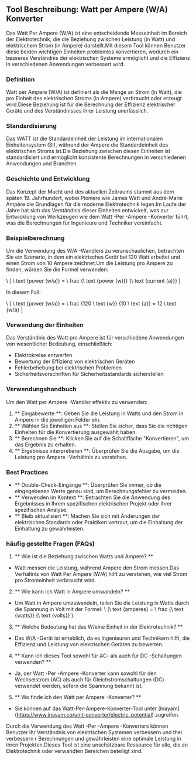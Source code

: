 ## Tool Beschreibung: Watt per Ampere (W/A) Konverter

Das Watt Per Ampere (W/A) ist eine entscheidende Messeinheit im Bereich der Elektrotechnik, die die Beziehung zwischen Leistung (in Watt) und elektrischem Strom (in Ampere) darstellt.Mit diesem Tool können Benutzer diese beiden wichtigen Einheiten problemlos konvertieren, wodurch ein besseres Verständnis der elektrischen Systeme ermöglicht und die Effizienz in verschiedenen Anwendungen verbessert wird.

### Definition

Watt per Ampere (W/A) ist definiert als die Menge an Strom (in Watt), die pro Einheit des elektrischen Stroms (in Ampere) verbraucht oder erzeugt wird.Diese Beziehung ist für die Berechnung der Effizienz elektrischer Geräte und des Verständnisses ihrer Leistung unerlässlich.

### Standardisierung

Das WATT ist die Standardeinheit der Leistung im internationalen Einheitensystem (SI), während der Ampere die Standardeinheit des elektrischen Stroms ist.Die Beziehung zwischen diesen Einheiten ist standardisiert und ermöglicht konsistente Berechnungen in verschiedenen Anwendungen und Branchen.

### Geschichte und Entwicklung

Das Konzept der Macht und des aktuellen Zeitraums stammt aus dem späten 19. Jahrhundert, wobei Pioniere wie James Watt und André-Marie Ampère die Grundlagen für die moderne Elektrotechnik legen.Im Laufe der Jahre hat sich das Verständnis dieser Einheiten entwickelt, was zur Entwicklung von Werkzeugen wie dem Watt -Per -Ampere -Konverter führt, was die Berechnungen für Ingenieure und Techniker vereinfacht.

### Beispielberechnung

Um die Verwendung des W/A -Wandlers zu veranschaulichen, betrachten Sie ein Szenario, in dem ein elektrisches Gerät bei 120 Watt arbeitet und einen Strom von 10 Ampere zeichnet.Um die Leistung pro Ampere zu finden, würden Sie die Formel verwenden:

\ [
\ text {power (w/a)} = \ frac {\ text {power (w)}} {\ text {current (a)}}
\]

In diesem Fall:

\ [
\ text {power (w/a)} = \ frac {120 \ text {w}} {10 \ text {a}} = 12 \ text {w/a}
\]

### Verwendung der Einheiten

Das Verständnis des Watt pro Ampere ist für verschiedene Anwendungen von wesentlicher Bedeutung, einschließlich:

- Elektrokreise entwerfen
- Bewertung der Effizienz von elektrischen Geräten
- Fehlerbehebung bei elektrischen Problemen
- Sicherheitsvorschriften für Sicherheitsstandards sicherstellen

### Verwendungshandbuch

Um den Watt per Ampere -Wandler effektiv zu verwenden:

1. ** Eingabewerte **: Geben Sie die Leistung in Watts und den Strom in Ampere in die jeweiligen Felder ein.
2. ** Wählen Sie Einheiten aus **: Stellen Sie sicher, dass Sie die richtigen Einheiten für die Konvertierung ausgewählt haben.
3. ** Berechnen Sie **: Klicken Sie auf die Schaltfläche "Konvertieren", um das Ergebnis zu erhalten.
4. ** Ergebnisse interpretieren **: Überprüfen Sie die Ausgabe, um die Leistung pro Ampere -Verhältnis zu verstehen.

### Best Practices

- ** Double-Check-Eingänge **: Überprüfen Sie immer, ob die eingegebenen Werte genau sind, um Berechnungsfehler zu vermeiden.
- ** Verwenden im Kontext **: Betrachten Sie die Anwendung des Ergebnisses in Ihrem spezifischen elektrischen Projekt oder Ihrer spezifischen Analyse.
- ** Bleib aktualisiert **: Machen Sie sich mit Änderungen der elektrischen Standards oder Praktiken vertraut, um die Einhaltung der Einhaltung zu gewährleisten.

### häufig gestellte Fragen (FAQs)

1. ** Wie ist die Beziehung zwischen Watts und Ampere? **
- Watt messen die Leistung, während Ampere den Strom messen.Das Verhältnis von Watt Per Ampere (W/A) hilft zu verstehen, wie viel Strom pro Stromeinheit verbraucht wird.

2. ** Wie kann ich Watt in Ampere umwandeln? **
- Um Watt in Ampere umzuwandeln, teilen Sie die Leistung in Watts durch die Spannung in Volt mit der Formel: \ (\ text {amperes} = \ frac {\ text {watts}} {\ text {volts}} \).

3. ** Welche Bedeutung hat das W/eine Einheit in der Elektrotechnik? **
- Das W/A -Gerät ist erheblich, da es Ingenieuren und Technikern hilft, die Effizienz und Leistung von elektrischen Geräten zu bewerten.

4. ** Kann ich dieses Tool sowohl für AC- als auch für DC -Schaltungen verwenden? **
- Ja, der Watt -Per -Ampere -Konverter kann sowohl für den Wechselstrom (AC) als auch für Gleichstromschaltungen (DC) verwendet werden, sofern die Spannung bekannt ist.

5. ** Wo finde ich den Watt per Ampere -Konverter? **
- Sie können auf das Watt-Per-Ampere-Konverter-Tool unter [Inayam] (https://www.inayam.co/unit-converter/electric_potential) zugreifen.

Durch die Verwendung des Watt -Per -Ampere -Konverters können Benutzer ihr Verständnis von elektrischen Systemen verbessern und thei verbessern r Berechnungen und gewährleisten eine optimale Leistung in ihren Projekten.Dieses Tool ist eine unschätzbare Ressource für alle, die an Elektrotechnik oder verwandten Bereichen beteiligt sind.